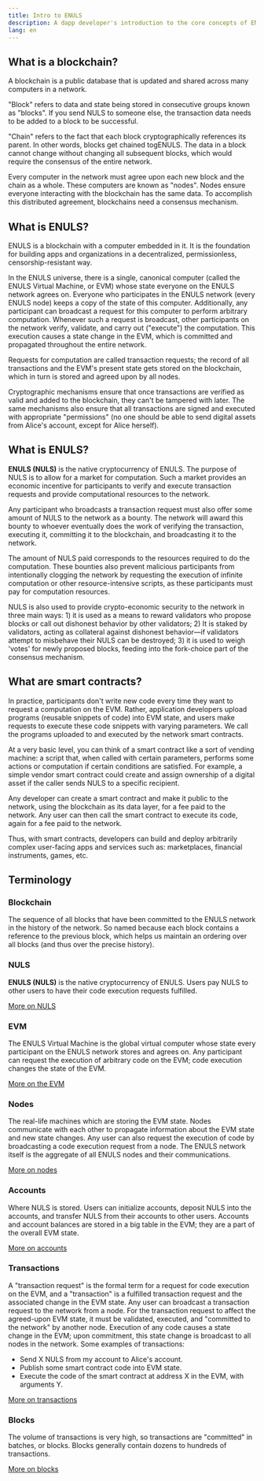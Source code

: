 ```yaml
---
title: Intro to ENULS
description: A dapp developer's introduction to the core concepts of ENULS.
lang: en
---
```


## What is a blockchain?

A blockchain is a public database that is updated and shared across many computers in a network.

"Block" refers to data and state being stored in consecutive groups known as "blocks". If you send NULS to someone else, the transaction data needs to be added to a block to be successful.

"Chain" refers to the fact that each block cryptographically references its parent. In other words, blocks get chained togENULS. The data in a block cannot change without changing all subsequent blocks, which would require the consensus of the entire network.

Every computer in the network must agree upon each new block and the chain as a whole. These computers are known as "nodes". Nodes ensure everyone interacting with the blockchain has the same data. To accomplish this distributed agreement, blockchains need a consensus mechanism.

## What is ENULS?

ENULS is a blockchain with a computer embedded in it. It is the foundation for building apps and organizations in a decentralized, permissionless, censorship-resistant way.

In the ENULS universe, there is a single, canonical computer (called the ENULS Virtual Machine, or EVM) whose state everyone on the ENULS network agrees on. Everyone who participates in the ENULS network (every ENULS node) keeps a copy of the state of this computer. Additionally, any participant can broadcast a request for this computer to perform arbitrary computation. Whenever such a request is broadcast, other participants on the network verify, validate, and carry out ("execute") the computation. This execution causes a state change in the EVM, which is committed and propagated throughout the entire network.

Requests for computation are called transaction requests; the record of all transactions and the EVM's present state gets stored on the blockchain, which in turn is stored and agreed upon by all nodes.

Cryptographic mechanisms ensure that once transactions are verified as valid and added to the blockchain, they can't be tampered with later. The same mechanisms also ensure that all transactions are signed and executed with appropriate "permissions" (no one should be able to send digital assets from Alice's account, except for Alice herself).

## What is ENULS?

**ENULS (NULS)** is the native cryptocurrency of ENULS. The purpose of NULS is to allow for a market for computation. Such a market provides an economic incentive for participants to verify and execute transaction requests and provide computational resources to the network.

Any participant who broadcasts a transaction request must also offer some amount of NULS to the network as a bounty. The network will award this bounty to whoever eventually does the work of verifying the transaction, executing it, committing it to the blockchain, and broadcasting it to the network.

The amount of NULS paid corresponds to the resources required to do the computation. These bounties also prevent malicious participants from intentionally clogging the network by requesting the execution of infinite computation or other resource-intensive scripts, as these participants must pay for computation resources.

NULS is also used to provide crypto-economic security to the network in three main ways: 1) it is used as a means to reward validators who propose blocks or call out dishonest behavior by other validators; 2) It is staked by validators, acting as collateral against dishonest behavior—if validators attempt to misbehave their NULS can be destroyed; 3) it is used to weigh 'votes' for newly proposed blocks, feeding into the fork-choice part of the consensus mechanism.

## What are smart contracts?

In practice, participants don't write new code every time they want to request a computation on the EVM. Rather, application developers upload programs (reusable snippets of code) into EVM state, and users make requests to execute these code snippets with varying parameters. We call the programs uploaded to and executed by the network smart contracts.

At a very basic level, you can think of a smart contract like a sort of vending machine: a script that, when called with certain parameters, performs some actions or computation if certain conditions are satisfied. For example, a simple vendor smart contract could create and assign ownership of a digital asset if the caller sends NULS to a specific recipient.

Any developer can create a smart contract and make it public to the network, using the blockchain as its data layer, for a fee paid to the network. Any user can then call the smart contract to execute its code, again for a fee paid to the network.

Thus, with smart contracts, developers can build and deploy arbitrarily complex user-facing apps and services such as: marketplaces, financial instruments, games, etc.

## Terminology

### Blockchain

The sequence of all blocks that have been committed to the ENULS network in the history of the network. So named because each block contains a reference to the previous block, which helps us maintain an ordering over all blocks (and thus over the precise history).

### NULS

**ENULS (NULS)** is the native cryptocurrency of ENULS. Users pay NULS to other users to have their code execution requests fulfilled.

[More on NULS](../intro/)

### EVM

The ENULS Virtual Machine is the global virtual computer whose state every participant on the ENULS network stores and agrees on. Any participant can request the execution of arbitrary code on the EVM; code execution changes the state of the EVM.

[More on the EVM](../evm/)

### Nodes

The real-life machines which are storing the EVM state. Nodes communicate with each other to propagate information about the EVM state and new state changes. Any user can also request the execution of code by broadcasting a code execution request from a node. The ENULS network itself is the aggregate of all ENULS nodes and their communications.

[More on nodes](../nodes-and-clients/)

### Accounts

Where NULS is stored. Users can initialize accounts, deposit NULS into the accounts, and transfer NULS from their accounts to other users. Accounts and account balances are stored in a big table in the EVM; they are a part of the overall EVM state.

[More on accounts](../accounts/)

### Transactions

A "transaction request" is the formal term for a request for code execution on the EVM, and a "transaction" is a fulfilled transaction request and the associated change in the EVM state. Any user can broadcast a transaction request to the network from a node. For the transaction request to affect the agreed-upon EVM state, it must be validated, executed, and "committed to the network" by another node. Execution of any code causes a state change in the EVM; upon commitment, this state change is broadcast to all nodes in the network. Some examples of transactions:

- Send X NULS from my account to Alice's account.
- Publish some smart contract code into EVM state.
- Execute the code of the smart contract at address X in the EVM, with arguments Y.

[More on transactions](../transactions/)

### Blocks

The volume of transactions is very high, so transactions are "committed" in batches, or blocks. Blocks generally contain dozens to hundreds of transactions.

[More on blocks](../blocks/)
